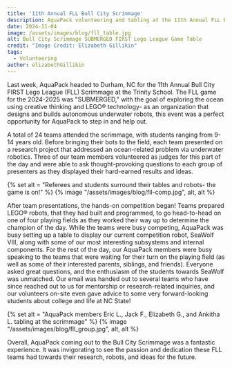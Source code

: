 ```yaml
---
title: '11th Annual FLL Bull City Scrimmage'
description: AquaPack volunteering and tabling at the 11th Annual FLL Bull City Scrimmage
date: 2024-11-04
image: /assets/images/blog/fll_table.jpg
alt: Bull City Scrimmage SUBMERGED FIRST Lego League Game Table 
credit: "Image Credit: Elizabeth Gillikin"
tags:
  - Volunteering
author: elizabethGillikin
---
```


Last week, AquaPack headed to Durham, NC for the 11th Annual Bull City FIRST Lego League (FLL) Scrimmage at the Trinity School. The FLL game for the 2024-2025 was "SUBMERGED," with the goal of exploring the ocean using creative thinking and LEGO® technology- as an organization that designs and builds autonomous underwater robots, this event was a perfect opportunity for AquaPack to step in and help out. 

A total of 24 teams attended the scrimmage, with students ranging from 9-14 years old. Before bringing their bots to the field, each team presented on a research project that addressed an ocean-related problem via underwater robotics. Three of our team members volunteered as judges for this part of the day and were able to ask thought-provoking questions to each group of presenters as they displayed their hard-earned results and ideas.  

{% set alt = "Referees and students surround their tables and robots- the game is on!" %}
{% image "/assets/images/blog/fll-comp.jpg", alt, alt %}

After team presentations, the hands-on competition began! Teams prepared LEGO® robots, that they had built and programmed, to go head-to-head on one of four playing fields as they worked their way up to determine the champion of the day. While the teams were busy competing, AquaPack was busy setting up a table to display our current competition robot, SeaWolf VIII, along with some of our most interesting subsystems and internal components. For the rest of the day, our AquaPack members were busy speaking to the teams that were waiting for their turn on the playing field (as well as some of their interested parents, siblings, and friends). Everyone asked great questions, and the enthusiasm of the students towards SeaWolf was unmatched. Our email was handed out to several teams who have since reached out to us for mentorship or research-related inquiries, and our volunteers on-site even gave advice to some very forward-looking students about college and life at NC State!

{% set alt = "AquaPack members Eric L., Jack F., Elizabeth G., and Ankitha L. tabling at the scrimmage" %}
{% image "/assets/images/blog/fll_group.jpg", alt, alt %}

Overall, AquaPack coming out to the Bull City Scrimmage was a fantastic experience. It was invigorating to see the passion and dedication these FLL teams had towards their research, robots, and ideas for the future. 

